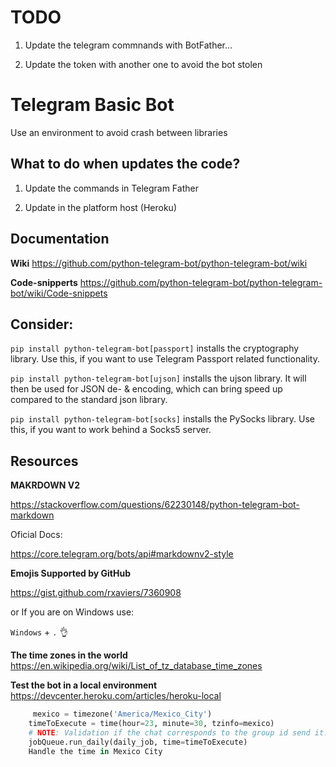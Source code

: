 # TODO

1. Update the telegram commnands with BotFather...

2. Update the token with another one to avoid the bot stolen

# Telegram Basic Bot

Use an environment to avoid crash between libraries

## What to do when updates the code?

1. Update the commands in Telegram Father

2. Update in the platform host (Heroku)

## Documentation

**Wiki**
https://github.com/python-telegram-bot/python-telegram-bot/wiki

**Code-snipperts**
https://github.com/python-telegram-bot/python-telegram-bot/wiki/Code-snippets

## Consider:

`pip install python-telegram-bot[passport]` installs the cryptography library. Use this, if you want to use Telegram Passport related functionality.

`pip install python-telegram-bot[ujson]` installs the ujson library. It will then be used for JSON de- & encoding, which can bring speed up compared to the standard json library.

`pip install python-telegram-bot[socks]` installs the PySocks library. Use this, if you want to work behind a Socks5 server.

## Resources

**MAKRDOWN V2**

https://stackoverflow.com/questions/62230148/python-telegram-bot-markdown

Oficial Docs:

https://core.telegram.org/bots/api#markdownv2-style

**Emojis Supported by GitHub**

https://gist.github.com/rxaviers/7360908

or If you are on Windows use:

`Windows` + `.` 👌

**The time zones in the world**
https://en.wikipedia.org/wiki/List_of_tz_database_time_zones

**Test the bot in a local environment**
https://devcenter.heroku.com/articles/heroku-local

```python
     mexico = timezone('America/Mexico_City')
    timeToExecute = time(hour=23, minute=30, tzinfo=mexico)
    # NOTE: Validation if the chat corresponds to the group id send it.
    jobQueue.run_daily(daily_job, time=timeToExecute)
    Handle the time in Mexico City
```
